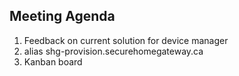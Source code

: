 ## **Meeting Agenda**
1. Feedback on current solution for device manager
2. alias shg-provision.securehomegateway.ca
3. Kanban board

